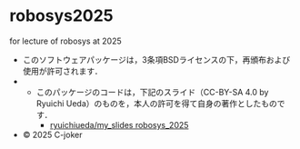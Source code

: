# robosys2025
for lecture of robosys at 2025
- このソフトウェアパッケージは，3条項BSDライセンスの下，再頒布および使用が許可されます．
- - このパッケージのコードは，下記のスライド（CC-BY-SA 4.0 by Ryuichi Ueda）のものを，本人の許可を得て自身の著作としたものです．
    - [ryuichiueda/my_slides robosys_2025](https://github.com/ryuichiueda/my_slides/tree/master/robosys_2025)
- © 2025 C-joker
